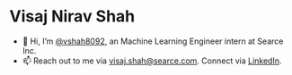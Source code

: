 # Visaj Nirav Shah

- 👋 Hi, I’m [@vshah8092](https://github.com/vshah8092), an Machine Learning Engineer intern at Searce Inc.
- 📫 Reach out to me via visaj.shah@searce.com. Connect via [LinkedIn](https://linkedin.com/in/visaj-shah).
